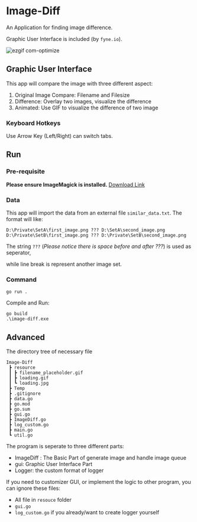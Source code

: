 # Image-Diff

An Application for finding image difference. 

Graphic User Interface is included (by `fyne.io`).

![ezgif com-optimize](https://user-images.githubusercontent.com/66205094/218022360-b63245c0-35a0-40f8-8be9-375207343616.gif)

## Graphic User Interface

This app will compare the image with three different aspect:
1. Original Image Compare: Filename and Filesize
2. Difference: Overlay two images, visualize the difference
3. Animated: Use GIF to visualize the difference of two image

### Keyboard Hotkeys
Use Arrow Key (Left/Right) can switch tabs.

## Run

### Pre-requisite
**Please ensure ImageMagick is installed.** [Download Link](https://imagemagick.org/script/download.php)

### Data
This app will import the data from an external file `similar_data.txt`. The format will like:
```
D:\Private\SetA\first_image.png ??? D:\SetA\second_image.png
D:\Private\SetB\first_image.png ??? D:\Private\SetB\second_image.png
```
The string ` ??? ` (*Please notice there is space before and after ???*) is used as seperator, 

while line break is represent another image set.

### Command

```
go run .
```
Compile and Run:
```
go build
.\image-diff.exe
```

## Advanced
The directory tree of necessary file
```
Image-Diff
 ┣ resource
 ┃ ┣ filename_placeholder.gif
 ┃ ┣ loading.gif
 ┃ ┗ loading.jpg
 ┣ Temp
 ┣ .gitignore
 ┣ data.go
 ┣ go.mod
 ┣ go.sum
 ┣ gui.go
 ┣ ImageDiff.go
 ┣ log_custom.go
 ┣ main.go
 ┗ util.go
```
The program is seperate to three different parts:
* ImageDiff : The Basic Part of generate image and handle image queue
* gui: Graphic User Interface Part
* Logger: the custom format of logger

If you need to customizer GUI, or implement the logic to other program, you can ignore these files:
* All file in `resouce` folder
* `gui.go`
* `log_custom.go` if you already/want to create logger yourself

